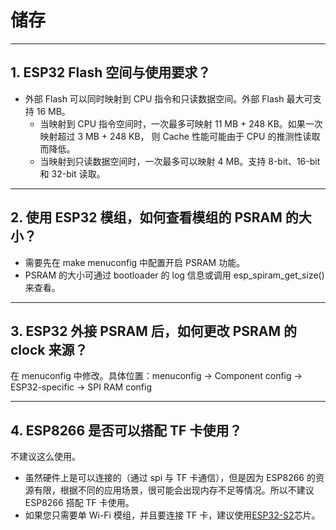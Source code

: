 # 储存

<style>
body {counter-reset: h2}
  h2 {counter-reset: h3}
  h2:before {counter-increment: h2; content: counter(h2) ". "}
  h3:before {counter-increment: h3; content: counter(h2) "." counter(h3) ". "}
  h2.nocount:before, h3.nocount:before, { content: ""; counter-increment: none }
</style>

---

## ESP32 Flash 空间与使用要求？

- 外部 Flash 可以同时映射到 CPU 指令和只读数据空间。外部 Flash 最大可支持 16 MB。 
  - 当映射到 CPU 指令空间时，一次最多可映射 11 MB + 248 KB。如果一次映射超过 3 MB + 248 KB， 则 Cache 性能可能由于 CPU 的推测性读取而降低。 
  - 当映射到只读数据空间时，一次最多可以映射 4 MB。支持 8-bit、16-bit 和 32-bit 读取。

---

## 使用 ESP32 模组，如何查看模组的 PSRAM 的大小？

- 需要先在 make menuconfig 中配置开启 PSRAM 功能。
- PSRAM 的大小可通过 bootloader 的 log 信息或调用 esp_spiram_get_size() 来查看。

---

## ESP32 外接 PSRAM 后，如何更改 PSRAM 的 clock 来源？

在 menuconfig 中修改。具体位置：menuconfig -> Component config -> ESP32-specific -> SPI RAM config 

---

## ESP8266 是否可以搭配 TF 卡使用？

不建议这么使用。
  - 虽然硬件上是可以连接的（通过 spi 与 TF 卡通信），但是因为 ESP8266 的资源有限，根据不同的应用场景，很可能会出现内存不足等情况。所以不建议 ESP8266 搭配 TF 卡使用。
  - 如果您只需要单 Wi-Fi 模组，并且要连接 TF 卡，建议使用[ESP32-S2](https://www.espressif.com/sites/default/files/documentation/esp32-s2_datasheet_cn.pdf)芯片。
